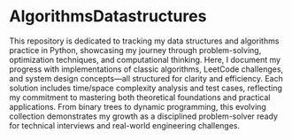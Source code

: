 # AlgorithmsDatastructures
This repository is dedicated to tracking my data structures and algorithms practice in Python, showcasing my journey through problem-solving, optimization techniques, and computational thinking. Here, I document my progress with implementations of classic algorithms, LeetCode challenges, and system design concepts—all structured for clarity and efficiency. Each solution includes time/space complexity analysis and test cases, reflecting my commitment to mastering both theoretical foundations and practical applications. From binary trees to dynamic programming, this evolving collection demonstrates my growth as a disciplined problem-solver ready for technical interviews and real-world engineering challenges.

